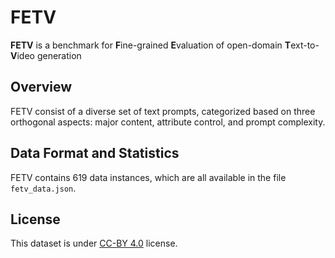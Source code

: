 # FETV

**FETV** is a benchmark for **F**ine-grained **E**valuation of open-domain **T**ext-to-**V**ideo generation

## Overview
FETV consist of a diverse set of text prompts, categorized based on three orthogonal aspects: major content, attribute control, and prompt complexity.

## Data Format and Statistics
FETV contains 619 data instances, which are all available in the file `fetv_data.json`.

## License
This dataset is under [CC-BY 4.0](https://creativecommons.org/licenses/by/4.0/) license.
